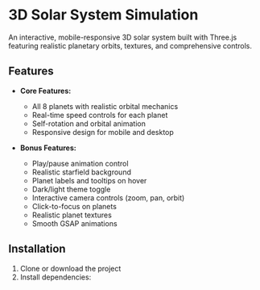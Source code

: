 # 3D Solar System Simulation

An interactive, mobile-responsive 3D solar system built with Three.js featuring realistic planetary orbits, textures, and comprehensive controls.

## Features

- **Core Features:**
  - All 8 planets with realistic orbital mechanics
  - Real-time speed controls for each planet
  - Self-rotation and orbital animation
  - Responsive design for mobile and desktop

- **Bonus Features:**
  - Play/pause animation control
  - Realistic starfield background
  - Planet labels and tooltips on hover
  - Dark/light theme toggle
  - Interactive camera controls (zoom, pan, orbit)
  - Click-to-focus on planets
  - Realistic planet textures
  - Smooth GSAP animations

## Installation

1. Clone or download the project
2. Install dependencies:
